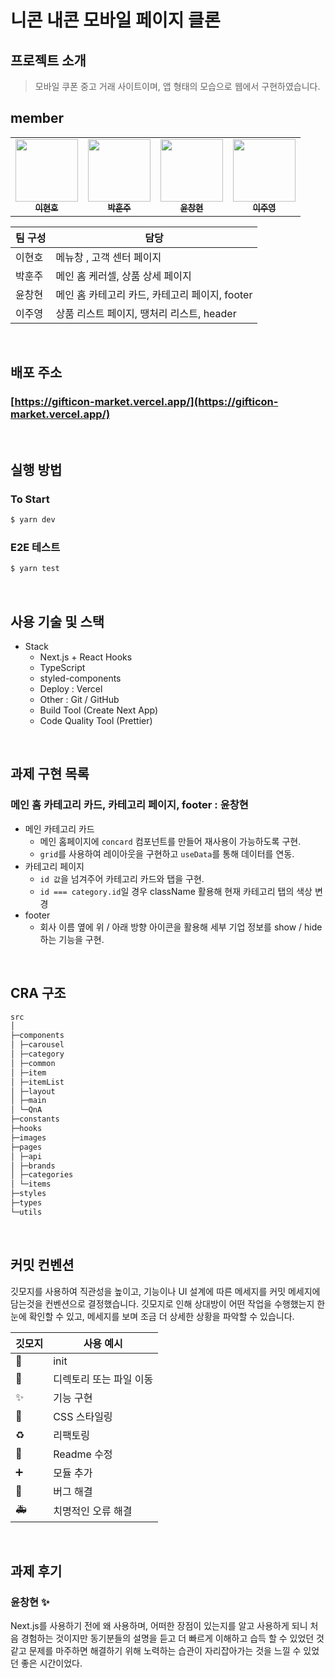 # 니콘 내콘 모바일 페이지 클론

## 프로젝트 소개

> 모바일 쿠폰 중고 거래 사이트이며, 앱 형태의 모습으로 웹에서 구현하였습니다.

## member

<table>
  <tr>
        </td>
      <td align="center">
      <a href="https://github.com/LEEHYUNHO2001"
        ><img
          src="https://avatars.githubusercontent.com/LEEHYUNHO2001"
          width="100px;"
          alt=""
        /><br /><sub><b>이현호</b></sub></a>
    <br />
    </td>
    <td align="center">
      <a href="https://github.com/hoonjoo-park"
        ><img
          src="https://avatars.githubusercontent.com/hoonjoo-park"
          width="100px;"
          alt=""
        /><br /><sub><b>박훈주</b></sub></a
      ><br />
    </td>
    <td align="center">
      <a href="https://github.com/Yoon-CH"
        ><img
          src="https://avatars.githubusercontent.com/Yoon-CH"
          width="100px;"
          alt=""
        /><br /><sub><b>윤창현</b></sub></a
      ><br />
    </td>
    <td align="center">
      <a href="https://github.com/devjoylee"
        ><img
          src="https://avatars.githubusercontent.com/devjoylee"
          width="100px;"
          alt=""
        /><br /><sub><b>이주영</b></sub></a
      ><br />
  </tr>
</table>

| 팀 구성 | 담당                                           |
| ------- | ---------------------------------------------- |
| 이현호  | 메뉴창 , 고객 센터 페이지                      |
| 박훈주  | 메인 홈 케러셀, 상품 상세 페이지               |
| 윤창현  | 메인 홈 카테고리 카드, 카테고리 페이지, footer |
| 이주영  | 상품 리스트 페이지, 땡처리 리스트, header      |

<br />

## 배포 주소

### [https://gifticon-market.vercel.app/](https://gifticon-market.vercel.app/)

<br />

## 실행 방법

### To Start

```bash
$ yarn dev
```

### E2E 테스트

```bash
$ yarn test
```

<br />

## 사용 기술 및 스택

- Stack
  - Next.js + React Hooks
  - TypeScript
  - styled-components
  - Deploy : Vercel
  - Other : Git / GitHub
  - Build Tool (Create Next App)
  - Code Quality Tool (Prettier)

<br />

## 과제 구현 목록

### 메인 홈 카테고리 카드, 카테고리 페이지, footer : 윤창현

- 메인 카테고리 카드
  - 메인 홈페이지에 `concard` 컴포넌트를 만들어 재사용이 가능하도록 구현.
  - `grid`를 사용하여 레이아웃을 구현하고 `useData`를 통해 데이터를 연동.
- 카테고리 페이지
  - `id 값`을 넘겨주어 카테고리 카드와 탭을 구현.
  - `id === category.id`일 경우 className 활용해 현재 카테고리 탭의 색상 변경
- footer
  - 회사 이름 옆에 위 / 아래 방향 아이콘을 활용해 세부 기업 정보를 show / hide 하는 기능을 구현.

<br />

## CRA 구조

```markdown
src
│
├─components
│ ├─carousel
│ ├─category
│ ├─common
│ ├─item
│ ├─itemList
│ ├─layout
│ ├─main
│ └─QnA
├─constants
├─hooks
├─images
├─pages
│ ├─api
│ ├─brands
│ ├─categories
│ └─items
├─styles
├─types
└─utils
```

<br />

## 커밋 컨벤션

깃모지를 사용하여 직관성을 높이고, 기능이나 UI 설계에 따른 메세지를 커밋 메세지에 담는것을 컨벤션으로 결정했습니다. 깃모지로 인해 상대방이 어떤 작업을 수행했는지 한 눈에 확인할 수 있고, 메세지를 보며 조금 더 상세한 상황을 파악할 수 있습니다.

| 깃모지 | 사용 예시               |
| ------ | ----------------------- |
| 🎉     | init                    |
| 🚚     | 디렉토리 또는 파일 이동 |
| ✨     | 기능 구현               |
| 💄     | CSS 스타일링            |
| ♻️     | 리팩토링                |
| 📝     | Readme 수정             |
| ➕     | 모듈 추가               |
| 🐛     | 버그 해결               |
| 🚑️    | 치명적인 오류 해결      |

<br />

## 과제 후기

### 윤창현 ✨

Next.js를 사용하기 전에 왜 사용하며, 어떠한 장점이 있는지를 알고 사용하게 되니 처음 경험하는 것이지만 동기분들의 설명을 듣고 더 빠르게 이해하고 습득 할 수 있었던 것 같고 문제를 마주하면 해결하기 위해 노력하는 습관이 자리잡아가는 것을 느낄 수 있었던 좋은 시간이었다.
